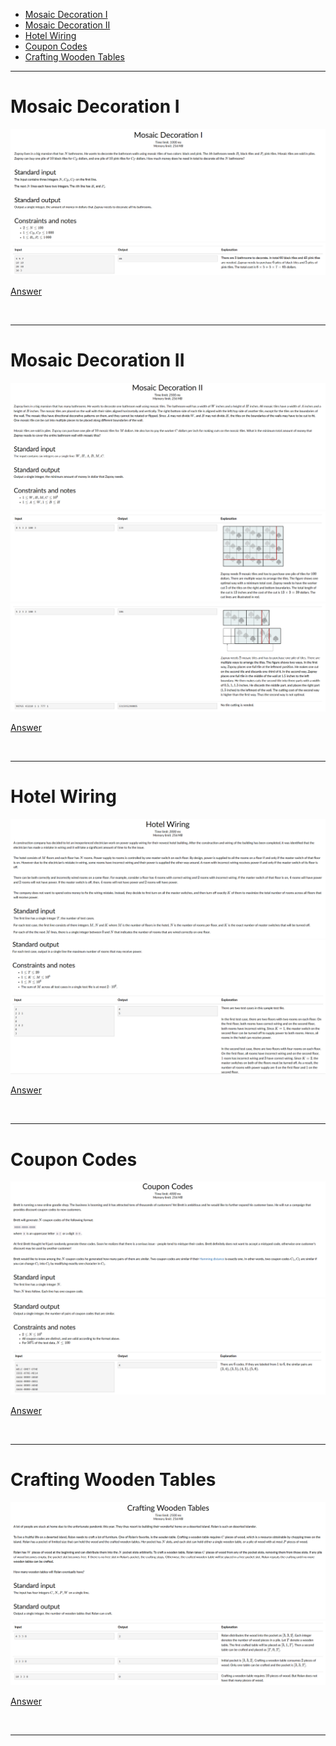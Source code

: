 - [Mosaic Decoration I](#Mosaic-Decoration-I)
- [Mosaic Decoration II](#Mosaic-Decoration-II)
- [Hotel Wiring](#Hotel-Wiring)
- [Coupon Codes](#Coupon-Codes)
- [Crafting Wooden Tables](#Crafting-Wooden-Tables)

<hr>

# Mosaic Decoration I

![Alt text](Images/Mosaic%20Decoration%20I%20-%201.png)
![Alt text](Images/Mosaic%20Decoration%20I%20-%202.png)

[Answer](Codes/mosaic_I.py)

<br/><hr>

# Mosaic Decoration II

![Alt text](Images/Mosaic%20Decoration%20II%20-%201.png)
![Alt text](Images/Mosaic%20Decoration%20II%20-%202.png)
![Alt text](Images/Mosaic%20Decoration%20II%20-%203.png)

[Answer](Codes/mosaic_II.py)

<br/><hr>

# Hotel Wiring

![Alt text](Images/Hotel%20Wiring%201.png)
![Alt text](Images/Hotel%20Wiring%202.png)

[Answer](Codes/hotelwiring.py)

<br/><hr>

# Coupon Codes

![Alt text](Images/Coupon%20Codes%201.png)
![Alt text](Images/Coupon%20Codes%202.png)

[Answer](Codes/couponcodes.py)

<br/><hr>

# Crafting Wooden Tables

![Alt text](Images/Crafting%20Wooden%20Tables%201.png)
![Alt text](Images/Crafting%20Wooden%20Tables%202.png)

[Answer](Codes/craftingwoodentables.py)

<br/><hr>